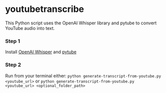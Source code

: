 # youtubetranscribe
This Python script uses the OpenAI Whisper library and pytube to convert YouTube audio into text.

### Step 1
Install [OpenAI Whisper](https://github.com/openai/whisper) and [pytube](https://github.com/pytube/pytube)

### Step 2
Run from your terminal either:
`python generate-transcript-from-youtube.py <youtube_url>`
or
`python generate-transcript-from-youtube.py <youtube_url> <optional_folder_path>`
